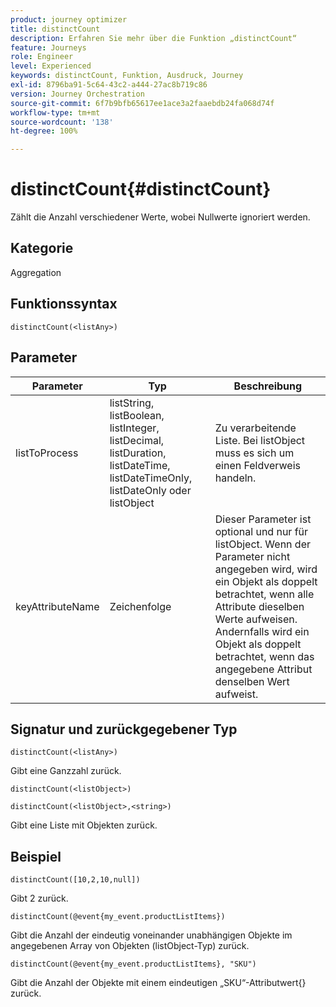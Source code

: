 ```yaml
---
product: journey optimizer
title: distinctCount
description: Erfahren Sie mehr über die Funktion „distinctCount“
feature: Journeys
role: Engineer
level: Experienced
keywords: distinctCount, Funktion, Ausdruck, Journey
exl-id: 8796ba91-5c64-43c2-a444-27ac8b719c86
version: Journey Orchestration
source-git-commit: 6f7b9bfb65617ee1ace3a2faaebdb24fa068d74f
workflow-type: tm+mt
source-wordcount: '138'
ht-degree: 100%

---
```


# distinctCount{#distinctCount}

Zählt die Anzahl verschiedener Werte, wobei Nullwerte ignoriert werden.

## Kategorie

Aggregation

## Funktionssyntax

`distinctCount(<listAny>)`

## Parameter

| Parameter | Typ | Beschreibung |
|-----------|------------------|------------------|
| listToProcess | listString, listBoolean, listInteger, listDecimal, listDuration, listDateTime, listDateTimeOnly, listDateOnly oder listObject | Zu verarbeitende Liste. Bei listObject muss es sich um einen Feldverweis handeln. |
| keyAttributeName | Zeichenfolge | Dieser Parameter ist optional und nur für listObject. Wenn der Parameter nicht angegeben wird, wird ein Objekt als doppelt betrachtet, wenn alle Attribute dieselben Werte aufweisen. Andernfalls wird ein Objekt als doppelt betrachtet, wenn das angegebene Attribut denselben Wert aufweist. |

## Signatur und zurückgegebener Typ

`distinctCount(<listAny>)`

Gibt eine Ganzzahl zurück.

`distinctCount(<listObject>)`

`distinctCount(<listObject>,<string>)`

Gibt eine Liste mit Objekten zurück.


## Beispiel

`distinctCount([10,2,10,null])`

Gibt 2 zurück.

`distinctCount(@event{my_event.productListItems})`

Gibt die Anzahl der eindeutig voneinander unabhängigen Objekte im angegebenen Array von Objekten (listObject-Typ) zurück.

`distinctCount(@event{my_event.productListItems}, "SKU")`

Gibt die Anzahl der Objekte mit einem eindeutigen „SKU“-Attributwert{} zurück.
